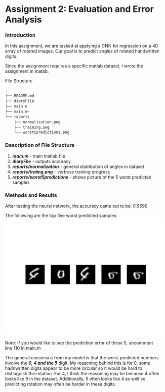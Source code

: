 # Assignment 2: Evaluation and Error Analysis


### Introduction   
In this assignment, we are tasked at applying a CNN for regression on a 4D array of rotated images. Our goal is to predict angles of rotated handwritten digits. 

Since the assignment requires a specific matlab dataset, I wrote the assignment in matab. 


File Structure
```bash 
.
├── README.md
├── diaryFile
├── main.m
├── main.m~
└── reports
    ├── normalization.png
    ├── training.png
    └── worst5predictions.png
```
### Description of File Structure 
1. ***main.m*** - main matlab file 
2. **diaryFile** - outputs accuracy
3. ***reports/normalization*** - general distribution of angles in dataset
4. ***reports/traiing.png*** - verbose training progress
5. ***reports/worst5predictions*** - shows picture of the 5 worst predicted samples 


### Methods and Results 
After testing the neural network, the accuracy came out to be: 0.9590

The following are the top five worst predicted samples:
![Worst Predicted](reports/worst5predictions.png)

Note: if you would like to see the prediction error of these 5, uncomment line 110 in main.m

The general consensus from my model is that the worst predicted numbers involve the ***0, 4 and the 5*** digit. My reasoning behind this is for 0, some hadnwritten digits appear to be more circular so it would be hard to distinguish the rotation. For 4, I think the reasoning may be because 4 often looks like 9 in the dataset. Additionally, 5 often looks like 4 as well so predicting rotation may often be harder in these digits. 
